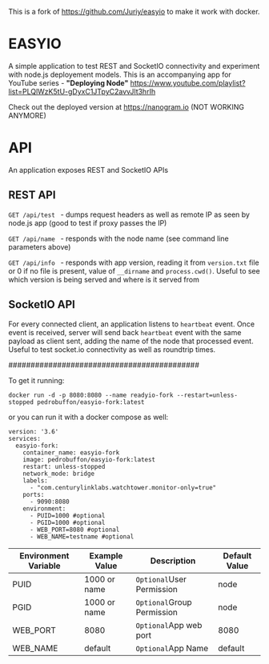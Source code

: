 This is a fork of https://github.com/Juriy/easyio to make it work with docker.

# EASYIO
A simple application to test REST and SocketIO connectivity and experiment with node.js deployement models. This is an accompanying app 
for YouTube series - **"Deploying Node"** https://www.youtube.com/playlist?list=PLQlWzK5tU-gDyxC1JTpyC2avvJlt3hrIh

Check out the deployed version at https://nanogram.io (NOT WORKING ANYMORE)

# API
An application exposes REST and SocketIO APIs

## REST API

`GET /api/test ` - dumps request headers as well as remote IP as seen by node.js app (good to test if proxy passes the IP)

`GET /api/name ` - responds with the node name (see command line parameters above)

`GET /api/info ` - responds with app version, reading it from `version.txt` file or 0 if no file is present, value of `__dirname` and `process.cwd()`. Useful to see which version is being served and where is it served from

## SocketIO API
For every connected client, an application listens to `heartbeat` event. Once event is received, server will send back `heartbeat` event with the same payload as client sent, adding the name of the node that processed event. Useful to test socket.io connectivity as well as roundtrip times.

###########################################
<p>To get it running:

``` docker run -d -p 8080:8080 --name readyio-fork --restart=unless-stopped pedrobuffon/easyio-fork:latest ```

<p>or you can run it with a docker compose as well:

```
version: '3.6'
services:
  easyio-fork:
    container_name: easyio-fork
    image: pedrobuffon/easyio-fork:latest
    restart: unless-stopped
    network_mode: bridge
    labels:
      - "com.centurylinklabs.watchtower.monitor-only=true"
    ports:
      - 9090:8080
    environment:
      - PUID=1000 #optional
      - PGID=1000 #optional
      - WEB_PORT=8080 #optional
      - WEB_NAME=testname #optional
```
<table>
    <thead>
    <tr>
    <th>Environment Variable</th>
    <th>Example Value</th>
    <th>Description</th>
    <th>Default Value</th>
    </tr>
    </thead>
    <tbody>
    <tr>
    <td>PUID</td>
    <td>1000 or name</td>
    <td><code>Optional</code>User Permission</td>
    <td>node</td>
    </tr>
    <tr>
    <td>PGID</td>
    <td>1000 or name</td>
    <td><code>Optional</code>Group Permission</td>
    <td>node</td>
    </tr>
    <tr>
    <td>WEB_PORT</td>
    <td>8080</td>
    <td><code>Optional</code>App web port</td>
    <td>8080</td>
    </tr>
    <tr>
    <td>WEB_NAME</td>
    <td>default</td>
    <td><code>Optional</code>App Name</td>
    <td>default</td>
    </tr>
    </tbody>
    </table>
